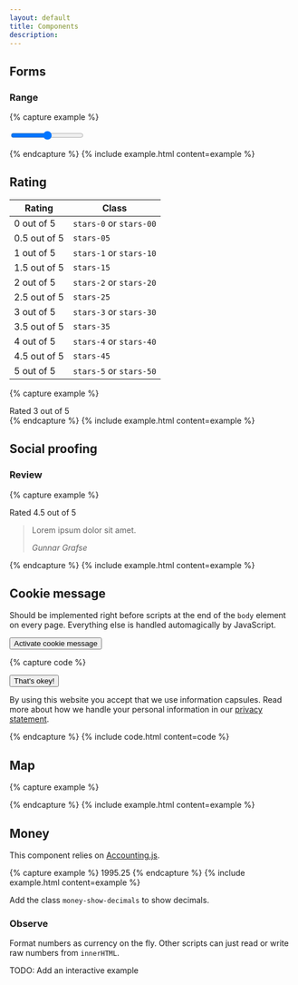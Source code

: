 ```yaml
---
layout: default
title: Components
description:
---
```


## Forms

### Range


{% capture example %}
<form>
  <input type="range" min="0" max="100" value="50" step="1">
</form>
{% endcapture %}
{% include example.html content=example %}


## Rating

| Rating       | Class                   |
| ------------ |-------------------------|
| 0 out of 5   | `stars-0` or `stars-00` |
| 0.5 out of 5 | `stars-05`              |
| 1 out of 5   | `stars-1` or `stars-10` |
| 1.5 out of 5 | `stars-15`              |  
| 2 out of 5   | `stars-2` or `stars-20` |
| 2.5 out of 5 | `stars-25`              |
| 3 out of 5   | `stars-3` or `stars-30` |
| 3.5 out of 5 | `stars-35`              |
| 4 out of 5   | `stars-4` or `stars-40` |
| 4.5 out of 5 | `stars-45`              |
| 5 out of 5   | `stars-5` or `stars-50` |

{% capture example %}
<div class="stars stars-3">Rated 3 out of 5</div>
{% endcapture %}
{% include example.html content=example %}


## Social proofing

### Review

{% capture example %}
<div class="review">
  <img src="">
  <div class="stars stars-45">Rated 4.5 out of 5</div>
  <blockquote>
    <p>Lorem ipsum dolor sit amet.</p>
    <footer>
      <cite title="">Gunnar Grafse</cite>
    </footer>
  </blockquote>
</div>
{% endcapture %}
{% include example.html content=example %}


## Cookie message

Should be implemented right before scripts at the end of the `body` element on every page. Everything else is handled automagically by JavaScript.

<button class="btn btn-primary" id="cookieMessageToggle">Activate cookie message</button>

{% capture code %}
<div class="cookie-message">
  <button class="btn btn-primary float-right">That's okey!</button>
  <p>By using this website you accept that we use information capsules. Read more about how we handle your personal information in our <a href="#">privacy statement</a>.</p>
</div>
{% endcapture %}
{% include code.html content=code %}


## Map

{% capture example %}
<div class="map" data-lat="58.855319" data-lng="5.740239" data-zoom="14"></div>
{% endcapture %}
{% include example.html content=example %}


## Money

This component relies on [Accounting.js](http://openexchangerates.github.io/accounting.js/).

{% capture example %}
<span class="money" data-amount="1995.25">1995.25</span>
{% endcapture %}
{% include example.html content=example %}

Add the class `money-show-decimals` to show decimals.

### Observe

Format numbers as currency on the fly. Other scripts can just read or write raw numbers from `innerHTML`.

TODO: Add an interactive example
